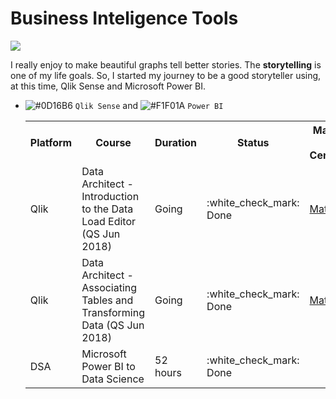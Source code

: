 # Business Inteligence Tools


![](https://i.imgur.com/UIjTk70.png)

I really enjoy to make beautiful graphs tell better stories. The <b>storytelling</b> is one of my life goals. So, I started my journey to be a good storyteller using, at this time, Qlik Sense and Microsoft Power BI.

- ![#0D16B6](https://placehold.it/15/2cc96b/000000?text=+) `Qlik Sense` and ![#F1F01A](https://placehold.it/15/F1F01A/000000?text=+) `Power BI`


   <table>
    <tr>
      <th>Platform</th>
      <th>Course</th>
      <th>Duration</th>
      <th>Status</th>
      <th>Materials & Certificate</th>
    </tr>
  
    <tr>
      <td>Qlik</td>
      <td>Data Architect -Introduction to the Data Load Editor (QS Jun 2018)</td>
      <td>Going</td>
      <td>:white_check_mark: Done</td>
      <td> <a href="https://github.com/mrncstt/Business_Inteligence_Tools/blob/master/Courses/Introduction_to_the_Data_Load_Editor_(QSJun2018)/readme.md">Material</a> </td>
    </tr> 
    
    <tr>
      <td>Qlik</td>
      <td>Data Architect - Associating Tables and Transforming Data (QS Jun 2018)</td>
      <td>Going</td>
      <td>:white_check_mark: Done</td>
      <td> <a href="https://github.com/mrncstt/Business_Inteligence_Tools/tree/master/Courses/Associating_Tables_and_Transforming_Data_(QSJun2018)">Material</a> </td>
    </tr> 
    
   <tr>
      <td>DSA</td>
      <td>Microsoft Power BI to Data Science</td>
      <td>52 hours</td>
      <td>:white_check_mark: Done</td>
    </tr>
   </table>
   

